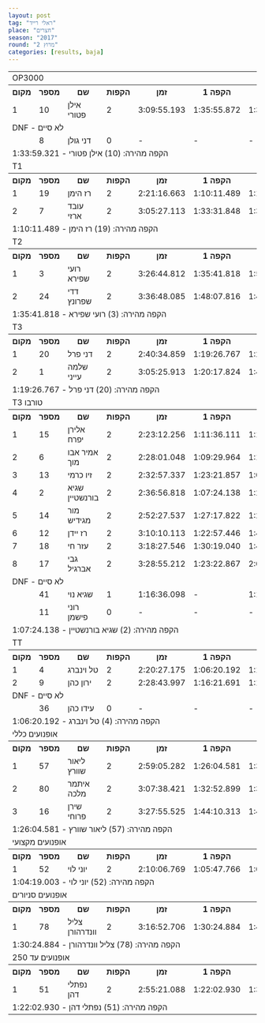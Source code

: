 ```yaml
---
layout: post
tag: "ראלי רייד"
place: "חצרים"
season: "2017"
round: "מרוץ 2"
categories: [results, baja]
---
```


<table class="line_color">
    <tr>
        <td  colspan="99" class="title_font">OP3000</td>
    </tr>
    <tr class="rnkh_bkcolor">
        <th class="rnkh_font">מקום</th>
        <th class="rnkh_font">מספר</th>
        <th class="rnkh_font">שם</th>
        <th class="rnkh_font">הקפות</th>
        <th class="rnkh_font">זמן</th>
        <th class="rnkh_font">הקפה 1</th>
        <th class="rnkh_font">הקפה 2</th>
        <th class="rnkh_font">הקפה מהירה</th>
        <th class="rnkh_font">פער</th>
    </tr>
    <tr class="rnk_bkcolor">
        <td class="rnk_font">1</td>
        <td class="rnk_font">10</td>
        <td class="rnk_font">אילן פטורי</td>
        <td class="rnk_font">2</td>
        <td class="rnk_font">3:09:55.193</td>
        <td class="rnk_font">1:35:55.872</td>
        <td class="rnk_font">1:33:59.321</td>
        <td class="rnk_font">1:33:59.321</td>
        <td class="rnk_font">-</td>
    </tr>
    <tr>
        <td  colspan="99" class="subtitle_font">DNF - לא סיים</td>
    </tr>
    <tr class="rnk_bkcolor">
        <td class="rnk_font"></td>
        <td class="rnk_font">8</td>
        <td class="rnk_font">דני גולן</td>
        <td class="rnk_font">0</td>
        <td class="rnk_font">-</td>
        <td class="rnk_font">-</td>
        <td class="rnk_font">-</td>
        <td class="rnk_font">-</td>
        <td class="rnk_font">2 הקפות</td>
    </tr>
    <tr>
        <td  colspan="99" class="comment_font">הקפה מהירה: (10) אילן פטורי - 1:33:59.321</td>
    </tr>
    <tr>
        <td  colspan="99" class="title_font">T1</td>
    </tr>
    <tr class="rnkh_bkcolor">
        <th class="rnkh_font">מקום</th>
        <th class="rnkh_font">מספר</th>
        <th class="rnkh_font">שם</th>
        <th class="rnkh_font">הקפות</th>
        <th class="rnkh_font">זמן</th>
        <th class="rnkh_font">הקפה 1</th>
        <th class="rnkh_font">הקפה 2</th>
        <th class="rnkh_font">הקפה מהירה</th>
        <th class="rnkh_font">פער</th>
    </tr>
    <tr class="rnk_bkcolor">
        <td class="rnk_font">1</td>
        <td class="rnk_font">19</td>
        <td class="rnk_font">רז הימן</td>
        <td class="rnk_font">2</td>
        <td class="rnk_font">2:21:16.663</td>
        <td class="rnk_font">1:10:11.489</td>
        <td class="rnk_font">1:11:05.174</td>
        <td class="rnk_font">1:10:11.489</td>
        <td class="rnk_font">-</td>
    </tr>
    <tr class="rnk_bkcolor">
        <td class="rnk_font">2</td>
        <td class="rnk_font">7</td>
        <td class="rnk_font">עובד ארזי</td>
        <td class="rnk_font">2</td>
        <td class="rnk_font">3:05:27.113</td>
        <td class="rnk_font">1:33:31.848</td>
        <td class="rnk_font">1:31:55.265</td>
        <td class="rnk_font">1:31:55.265</td>
        <td class="rnk_font">44:10.450</td>
    </tr>
    <tr>
        <td  colspan="99" class="comment_font">הקפה מהירה: (19) רז הימן - 1:10:11.489</td>
    </tr>
    <tr>
        <td  colspan="99" class="title_font">T2</td>
    </tr>
    <tr class="rnkh_bkcolor">
        <th class="rnkh_font">מקום</th>
        <th class="rnkh_font">מספר</th>
        <th class="rnkh_font">שם</th>
        <th class="rnkh_font">הקפות</th>
        <th class="rnkh_font">זמן</th>
        <th class="rnkh_font">הקפה 1</th>
        <th class="rnkh_font">הקפה 2</th>
        <th class="rnkh_font">הקפה מהירה</th>
        <th class="rnkh_font">פער</th>
    </tr>
    <tr class="rnk_bkcolor">
        <td class="rnk_font">1</td>
        <td class="rnk_font">3</td>
        <td class="rnk_font">רועי שפירא</td>
        <td class="rnk_font">2</td>
        <td class="rnk_font">3:26:44.812</td>
        <td class="rnk_font">1:35:41.818</td>
        <td class="rnk_font">1:51:02.994</td>
        <td class="rnk_font">1:35:41.818</td>
        <td class="rnk_font">-</td>
    </tr>
    <tr class="rnk_bkcolor">
        <td class="rnk_font">2</td>
        <td class="rnk_font">24</td>
        <td class="rnk_font">דדי שפרונץ</td>
        <td class="rnk_font">2</td>
        <td class="rnk_font">3:36:48.085</td>
        <td class="rnk_font">1:48:07.816</td>
        <td class="rnk_font">1:48:40.269</td>
        <td class="rnk_font">1:48:07.816</td>
        <td class="rnk_font">10:03.273</td>
    </tr>
    <tr>
        <td  colspan="99" class="comment_font">הקפה מהירה: (3) רועי שפירא - 1:35:41.818</td>
    </tr>
    <tr>
        <td  colspan="99" class="title_font">T3</td>
    </tr>
    <tr class="rnkh_bkcolor">
        <th class="rnkh_font">מקום</th>
        <th class="rnkh_font">מספר</th>
        <th class="rnkh_font">שם</th>
        <th class="rnkh_font">הקפות</th>
        <th class="rnkh_font">זמן</th>
        <th class="rnkh_font">הקפה 1</th>
        <th class="rnkh_font">הקפה 2</th>
        <th class="rnkh_font">הקפה מהירה</th>
        <th class="rnkh_font">פער</th>
    </tr>
    <tr class="rnk_bkcolor">
        <td class="rnk_font">1</td>
        <td class="rnk_font">20</td>
        <td class="rnk_font">דני פרל</td>
        <td class="rnk_font">2</td>
        <td class="rnk_font">2:40:34.859</td>
        <td class="rnk_font">1:19:26.767</td>
        <td class="rnk_font">1:21:08.092</td>
        <td class="rnk_font">1:19:26.767</td>
        <td class="rnk_font">-</td>
    </tr>
    <tr class="rnk_bkcolor">
        <td class="rnk_font">2</td>
        <td class="rnk_font">1</td>
        <td class="rnk_font">שלמה עייני</td>
        <td class="rnk_font">2</td>
        <td class="rnk_font">3:05:25.913</td>
        <td class="rnk_font">1:20:17.824</td>
        <td class="rnk_font">1:45:08.089</td>
        <td class="rnk_font">1:20:17.824</td>
        <td class="rnk_font">24:51.054</td>
    </tr>
    <tr>
        <td  colspan="99" class="comment_font">הקפה מהירה: (20) דני פרל - 1:19:26.767</td>
    </tr>
    <tr>
        <td  colspan="99" class="title_font">T3 טורבו</td>
    </tr>
    <tr class="rnkh_bkcolor">
        <th class="rnkh_font">מקום</th>
        <th class="rnkh_font">מספר</th>
        <th class="rnkh_font">שם</th>
        <th class="rnkh_font">הקפות</th>
        <th class="rnkh_font">זמן</th>
        <th class="rnkh_font">הקפה 1</th>
        <th class="rnkh_font">הקפה 2</th>
        <th class="rnkh_font">הקפה מהירה</th>
        <th class="rnkh_font">פער</th>
    </tr>
    <tr class="rnk_bkcolor">
        <td class="rnk_font">1</td>
        <td class="rnk_font">15</td>
        <td class="rnk_font">אלירן יפרח</td>
        <td class="rnk_font">2</td>
        <td class="rnk_font">2:23:12.256</td>
        <td class="rnk_font">1:11:36.111</td>
        <td class="rnk_font">1:11:36.145</td>
        <td class="rnk_font">1:11:36.111</td>
        <td class="rnk_font">-</td>
    </tr>
    <tr class="rnk_bkcolor">
        <td class="rnk_font">2</td>
        <td class="rnk_font">6</td>
        <td class="rnk_font">אמיר אבו מוך</td>
        <td class="rnk_font">2</td>
        <td class="rnk_font">2:28:01.048</td>
        <td class="rnk_font">1:09:29.964</td>
        <td class="rnk_font">1:18:31.084</td>
        <td class="rnk_font">1:09:29.964</td>
        <td class="rnk_font">4:48.792</td>
    </tr>
    <tr class="rnk_bkcolor">
        <td class="rnk_font">3</td>
        <td class="rnk_font">13</td>
        <td class="rnk_font">זיו כרמי</td>
        <td class="rnk_font">2</td>
        <td class="rnk_font">2:32:57.337</td>
        <td class="rnk_font">1:23:21.857</td>
        <td class="rnk_font">1:09:35.480</td>
        <td class="rnk_font">1:09:35.480</td>
        <td class="rnk_font">9:45.081</td>
    </tr>
    <tr class="rnk_bkcolor">
        <td class="rnk_font">4</td>
        <td class="rnk_font">2</td>
        <td class="rnk_font">שגיא בורנשטיין</td>
        <td class="rnk_font">2</td>
        <td class="rnk_font">2:36:56.818</td>
        <td class="rnk_font">1:07:24.138</td>
        <td class="rnk_font">1:29:32.680</td>
        <td class="rnk_font">1:07:24.138</td>
        <td class="rnk_font">13:44.562</td>
    </tr>
    <tr class="rnk_bkcolor">
        <td class="rnk_font">5</td>
        <td class="rnk_font">14</td>
        <td class="rnk_font">מור מגידיש</td>
        <td class="rnk_font">2</td>
        <td class="rnk_font">2:52:27.537</td>
        <td class="rnk_font">1:27:17.822</td>
        <td class="rnk_font">1:25:09.715</td>
        <td class="rnk_font">1:25:09.715</td>
        <td class="rnk_font">29:15.281</td>
    </tr>
    <tr class="rnk_bkcolor">
        <td class="rnk_font">6</td>
        <td class="rnk_font">12</td>
        <td class="rnk_font">רז יידן</td>
        <td class="rnk_font">2</td>
        <td class="rnk_font">3:10:10.113</td>
        <td class="rnk_font">1:22:57.446</td>
        <td class="rnk_font">1:47:12.667</td>
        <td class="rnk_font">1:22:57.446</td>
        <td class="rnk_font">46:57.857</td>
    </tr>
    <tr class="rnk_bkcolor">
        <td class="rnk_font">7</td>
        <td class="rnk_font">18</td>
        <td class="rnk_font">עזר חי</td>
        <td class="rnk_font">2</td>
        <td class="rnk_font">3:18:27.546</td>
        <td class="rnk_font">1:30:19.040</td>
        <td class="rnk_font">1:48:08.506</td>
        <td class="rnk_font">1:30:19.040</td>
        <td class="rnk_font">55:15.290</td>
    </tr>
    <tr class="rnk_bkcolor">
        <td class="rnk_font">8</td>
        <td class="rnk_font">17</td>
        <td class="rnk_font">גבי אברגיל</td>
        <td class="rnk_font">2</td>
        <td class="rnk_font">3:28:55.212</td>
        <td class="rnk_font">1:23:22.867</td>
        <td class="rnk_font">2:05:32.345</td>
        <td class="rnk_font">1:23:22.867</td>
        <td class="rnk_font">1:05:42.956</td>
    </tr>
    <tr>
        <td  colspan="99" class="subtitle_font">DNF - לא סיים</td>
    </tr>
    <tr class="rnk_bkcolor">
        <td class="rnk_font"></td>
        <td class="rnk_font">41</td>
        <td class="rnk_font">שגיא נוי</td>
        <td class="rnk_font">1</td>
        <td class="rnk_font">1:16:36.098</td>
        <td class="rnk_font">-</td>
        <td class="rnk_font">1:16:36.098</td>
        <td class="rnk_font">1:16:36.098</td>
        <td class="rnk_font">1 הקפה</td>
    </tr>
    <tr class="rnk_bkcolor">
        <td class="rnk_font"></td>
        <td class="rnk_font">11</td>
        <td class="rnk_font">רוני פישמן</td>
        <td class="rnk_font">0</td>
        <td class="rnk_font">-</td>
        <td class="rnk_font">-</td>
        <td class="rnk_font">-</td>
        <td class="rnk_font">-</td>
        <td class="rnk_font">2 הקפות</td>
    </tr>
    <tr>
        <td  colspan="99" class="comment_font">הקפה מהירה: (2) שגיא בורנשטיין - 1:07:24.138</td>
    </tr>
    <tr>
        <td  colspan="99" class="title_font">TT</td>
    </tr>
    <tr class="rnkh_bkcolor">
        <th class="rnkh_font">מקום</th>
        <th class="rnkh_font">מספר</th>
        <th class="rnkh_font">שם</th>
        <th class="rnkh_font">הקפות</th>
        <th class="rnkh_font">זמן</th>
        <th class="rnkh_font">הקפה 1</th>
        <th class="rnkh_font">הקפה 2</th>
        <th class="rnkh_font">הקפה מהירה</th>
        <th class="rnkh_font">פער</th>
    </tr>
    <tr class="rnk_bkcolor">
        <td class="rnk_font">1</td>
        <td class="rnk_font">4</td>
        <td class="rnk_font">טל וינברג</td>
        <td class="rnk_font">2</td>
        <td class="rnk_font">2:20:27.175</td>
        <td class="rnk_font">1:06:20.192</td>
        <td class="rnk_font">1:14:06.983</td>
        <td class="rnk_font">1:06:20.192</td>
        <td class="rnk_font">-</td>
    </tr>
    <tr class="rnk_bkcolor">
        <td class="rnk_font">2</td>
        <td class="rnk_font">9</td>
        <td class="rnk_font">ירון כהן</td>
        <td class="rnk_font">2</td>
        <td class="rnk_font">2:28:43.997</td>
        <td class="rnk_font">1:16:21.691</td>
        <td class="rnk_font">1:12:22.306</td>
        <td class="rnk_font">1:12:22.306</td>
        <td class="rnk_font">8:16.822</td>
    </tr>
    <tr>
        <td  colspan="99" class="subtitle_font">DNF - לא סיים</td>
    </tr>
    <tr class="rnk_bkcolor">
        <td class="rnk_font"></td>
        <td class="rnk_font">36</td>
        <td class="rnk_font">עידו כהן</td>
        <td class="rnk_font">0</td>
        <td class="rnk_font">-</td>
        <td class="rnk_font">-</td>
        <td class="rnk_font">-</td>
        <td class="rnk_font">-</td>
        <td class="rnk_font">2 הקפות</td>
    </tr>
    <tr>
        <td  colspan="99" class="comment_font">הקפה מהירה: (4) טל וינברג - 1:06:20.192</td>
    </tr>
    <tr>
        <td  colspan="99" class="title_font">אופנועים כללי</td>
    </tr>
    <tr class="rnkh_bkcolor">
        <th class="rnkh_font">מקום</th>
        <th class="rnkh_font">מספר</th>
        <th class="rnkh_font">שם</th>
        <th class="rnkh_font">הקפות</th>
        <th class="rnkh_font">זמן</th>
        <th class="rnkh_font">הקפה 1</th>
        <th class="rnkh_font">הקפה 2</th>
        <th class="rnkh_font">הקפה מהירה</th>
        <th class="rnkh_font">פער</th>
    </tr>
    <tr class="rnk_bkcolor">
        <td class="rnk_font">1</td>
        <td class="rnk_font">57</td>
        <td class="rnk_font">ליאור שוורץ</td>
        <td class="rnk_font">2</td>
        <td class="rnk_font">2:59:05.282</td>
        <td class="rnk_font">1:26:04.581</td>
        <td class="rnk_font">1:33:00.701</td>
        <td class="rnk_font">1:26:04.581</td>
        <td class="rnk_font">-</td>
    </tr>
    <tr class="rnk_bkcolor">
        <td class="rnk_font">2</td>
        <td class="rnk_font">80</td>
        <td class="rnk_font">איתמר מלכה</td>
        <td class="rnk_font">2</td>
        <td class="rnk_font">3:07:38.421</td>
        <td class="rnk_font">1:32:52.899</td>
        <td class="rnk_font">1:34:45.522</td>
        <td class="rnk_font">1:32:52.899</td>
        <td class="rnk_font">8:33.139</td>
    </tr>
    <tr class="rnk_bkcolor">
        <td class="rnk_font">3</td>
        <td class="rnk_font">16</td>
        <td class="rnk_font">שירן פרוחי</td>
        <td class="rnk_font">2</td>
        <td class="rnk_font">3:27:55.525</td>
        <td class="rnk_font">1:44:10.313</td>
        <td class="rnk_font">1:43:45.212</td>
        <td class="rnk_font">1:43:45.212</td>
        <td class="rnk_font">28:50.243</td>
    </tr>
    <tr>
        <td  colspan="99" class="comment_font">הקפה מהירה: (57) ליאור שוורץ - 1:26:04.581</td>
    </tr>
    <tr>
        <td  colspan="99" class="title_font">אופנועים מקצועי</td>
    </tr>
    <tr class="rnkh_bkcolor">
        <th class="rnkh_font">מקום</th>
        <th class="rnkh_font">מספר</th>
        <th class="rnkh_font">שם</th>
        <th class="rnkh_font">הקפות</th>
        <th class="rnkh_font">זמן</th>
        <th class="rnkh_font">הקפה 1</th>
        <th class="rnkh_font">הקפה 2</th>
        <th class="rnkh_font">הקפה מהירה</th>
        <th class="rnkh_font">פער</th>
    </tr>
    <tr class="rnk_bkcolor">
        <td class="rnk_font">1</td>
        <td class="rnk_font">52</td>
        <td class="rnk_font">יוני לוי</td>
        <td class="rnk_font">2</td>
        <td class="rnk_font">2:10:06.769</td>
        <td class="rnk_font">1:05:47.766</td>
        <td class="rnk_font">1:04:19.003</td>
        <td class="rnk_font">1:04:19.003</td>
        <td class="rnk_font">-</td>
    </tr>
    <tr>
        <td  colspan="99" class="comment_font">הקפה מהירה: (52) יוני לוי - 1:04:19.003</td>
    </tr>
    <tr>
        <td  colspan="99" class="title_font">אופנועים סניורים</td>
    </tr>
    <tr class="rnkh_bkcolor">
        <th class="rnkh_font">מקום</th>
        <th class="rnkh_font">מספר</th>
        <th class="rnkh_font">שם</th>
        <th class="rnkh_font">הקפות</th>
        <th class="rnkh_font">זמן</th>
        <th class="rnkh_font">הקפה 1</th>
        <th class="rnkh_font">הקפה 2</th>
        <th class="rnkh_font">הקפה מהירה</th>
        <th class="rnkh_font">פער</th>
    </tr>
    <tr class="rnk_bkcolor">
        <td class="rnk_font">1</td>
        <td class="rnk_font">78</td>
        <td class="rnk_font">צליל וונדרהורן</td>
        <td class="rnk_font">2</td>
        <td class="rnk_font">3:16:52.706</td>
        <td class="rnk_font">1:30:24.884</td>
        <td class="rnk_font">1:46:27.822</td>
        <td class="rnk_font">1:30:24.884</td>
        <td class="rnk_font">-</td>
    </tr>
    <tr>
        <td  colspan="99" class="comment_font">הקפה מהירה: (78) צליל וונדרהורן - 1:30:24.884</td>
    </tr>
    <tr>
        <td  colspan="99" class="title_font">אופנועים עד 250</td>
    </tr>
    <tr class="rnkh_bkcolor">
        <th class="rnkh_font">מקום</th>
        <th class="rnkh_font">מספר</th>
        <th class="rnkh_font">שם</th>
        <th class="rnkh_font">הקפות</th>
        <th class="rnkh_font">זמן</th>
        <th class="rnkh_font">הקפה 1</th>
        <th class="rnkh_font">הקפה 2</th>
        <th class="rnkh_font">הקפה מהירה</th>
        <th class="rnkh_font">פער</th>
    </tr>
    <tr class="rnk_bkcolor">
        <td class="rnk_font">1</td>
        <td class="rnk_font">51</td>
        <td class="rnk_font">נפתלי דהן</td>
        <td class="rnk_font">2</td>
        <td class="rnk_font">2:55:21.088</td>
        <td class="rnk_font">1:22:02.930</td>
        <td class="rnk_font">1:33:18.158</td>
        <td class="rnk_font">1:22:02.930</td>
        <td class="rnk_font">-</td>
    </tr>
    <tr>
        <td  colspan="99" class="comment_font">הקפה מהירה: (51) נפתלי דהן - 1:22:02.930</td>
    </tr>
</table>
